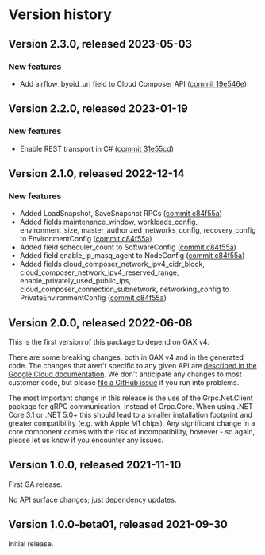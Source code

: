 # Version history

## Version 2.3.0, released 2023-05-03

### New features

- Add airflow_byoid_uri field to Cloud Composer API ([commit 19e546e](https://github.com/googleapis/google-cloud-dotnet/commit/19e546e093540a297e017b1f9bf1d9e6e4f1e8ec))

## Version 2.2.0, released 2023-01-19

### New features

- Enable REST transport in C# ([commit 31e55cd](https://github.com/googleapis/google-cloud-dotnet/commit/31e55cdbafe12bfae68e28a75a1b75ceb445684f))

## Version 2.1.0, released 2022-12-14

### New features

- Added LoadSnapshot, SaveSnapshot RPCs ([commit c84f55a](https://github.com/googleapis/google-cloud-dotnet/commit/c84f55a6901a487e1f9494ac73a7ce0dcaf9dfa4))
- Added fields maintenance_window, workloads_config, environment_size, master_authorized_networks_config, recovery_config to EnvironmentConfig ([commit c84f55a](https://github.com/googleapis/google-cloud-dotnet/commit/c84f55a6901a487e1f9494ac73a7ce0dcaf9dfa4))
- Added field scheduler_count to SoftwareConfig ([commit c84f55a](https://github.com/googleapis/google-cloud-dotnet/commit/c84f55a6901a487e1f9494ac73a7ce0dcaf9dfa4))
- Added field enable_ip_masq_agent to NodeConfig ([commit c84f55a](https://github.com/googleapis/google-cloud-dotnet/commit/c84f55a6901a487e1f9494ac73a7ce0dcaf9dfa4))
- Added fields cloud_composer_network_ipv4_cidr_block, cloud_composer_network_ipv4_reserved_range, enable_privately_used_public_ips, cloud_composer_connection_subnetwork, networking_config to PrivateEnvironmentConfig ([commit c84f55a](https://github.com/googleapis/google-cloud-dotnet/commit/c84f55a6901a487e1f9494ac73a7ce0dcaf9dfa4))

## Version 2.0.0, released 2022-06-08

This is the first version of this package to depend on GAX v4.

There are some breaking changes, both in GAX v4 and in the generated
code. The changes that aren't specific to any given API are [described in the Google Cloud
documentation](https://cloud.google.com/dotnet/docs/reference/help/breaking-gax4).
We don't anticipate any changes to most customer code, but please [file a
GitHub issue](https://github.com/googleapis/google-cloud-dotnet/issues/new/choose)
if you run into problems.

The most important change in this release is the use of the Grpc.Net.Client package
for gRPC communication, instead of Grpc.Core. When using .NET Core 3.1 or .NET 5.0+
this should lead to a smaller installation footprint and greater compatibility (e.g.
with Apple M1 chips). Any significant change in a core component comes with the risk
of incompatibility, however - so again, please let us know if you encounter any
issues.


## Version 1.0.0, released 2021-11-10

First GA release.

No API surface changes; just dependency updates.

## Version 1.0.0-beta01, released 2021-09-30

Initial release.
